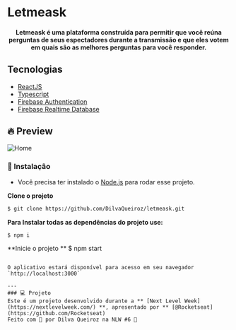 # Letmeask

<h4 align="center">
  Letmeask é uma plataforma construída para permitir que você reúna perguntas de seus espectadores durante a transmissão e que eles votem em quais são as melhores perguntas para você responder.
</h4>

## Tecnologias

- [ReactJS](https://reactjs.org/)
- [Typescript](https://www.typescriptlang.org/)
- [Firebase Authentication](https://firebase.google.com/products/auth)
- [Firebase Realtime Database](https://firebase.google.com/products/realtime-database)


## 🔥 Preview
![Home](https://user-images.githubusercontent.com/48795370/123716691-9ba27d00-d851-11eb-9fff-f9abed3656d1.png)

### 🚀 Instalação

- Você precisa ter instalado o [Node.js](https://nodejs.org/en/download/) para rodar esse projeto.

**Clone o projeto**

```bash
$ git clone https://github.com/DilvaQueiroz/letmeask.git
```

**Para Instalar todas as dependências do projeto use:**

```sh
$ npm i
```
**Inicie o projeto **
$ npm start
```

O aplicativo estará disponível para acesso em seu navegador `http://localhost:3000`

---
### 💻 Projeto
Este é um projeto desenvolvido durante a ** [Next Level Week] (https://nextlevelweek.com/) **, apresentado por ** [@Rocketseat] (https://github.com/Rocketseat)
Feito com 💜 por Dilva Queiroz na NLW #6 👋
